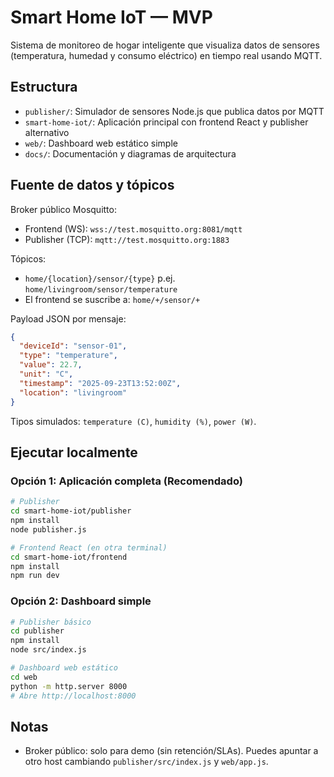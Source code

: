 # Smart Home IoT — MVP

Sistema de monitoreo de hogar inteligente que visualiza datos de sensores (temperatura, humedad y consumo eléctrico) en tiempo real usando MQTT.

## Estructura

- `publisher/`: Simulador de sensores Node.js que publica datos por MQTT
- `smart-home-iot/`: Aplicación principal con frontend React y publisher alternativo
- `web/`: Dashboard web estático simple
- `docs/`: Documentación y diagramas de arquitectura

## Fuente de datos y tópicos

Broker público Mosquitto:
- Frontend (WS): `wss://test.mosquitto.org:8081/mqtt`
- Publisher (TCP): `mqtt://test.mosquitto.org:1883`

Tópicos:
- `home/{location}/sensor/{type}` p.ej. `home/livingroom/sensor/temperature`
- El frontend se suscribe a: `home/+/sensor/+`

Payload JSON por mensaje:

```json
{
  "deviceId": "sensor-01",
  "type": "temperature",
  "value": 22.7,
  "unit": "C",
  "timestamp": "2025-09-23T13:52:00Z",
  "location": "livingroom"
}
```

Tipos simulados: `temperature (C)`, `humidity (%)`, `power (W)`.

## Ejecutar localmente

### Opción 1: Aplicación completa (Recomendado)
```bash
# Publisher
cd smart-home-iot/publisher
npm install
node publisher.js

# Frontend React (en otra terminal)
cd smart-home-iot/frontend
npm install
npm run dev
```

### Opción 2: Dashboard simple
```bash
# Publisher básico
cd publisher
npm install
node src/index.js

# Dashboard web estático
cd web
python -m http.server 8000
# Abre http://localhost:8000
```

## Notas
- Broker público: solo para demo (sin retención/SLAs). Puedes apuntar a otro host cambiando `publisher/src/index.js` y `web/app.js`.
